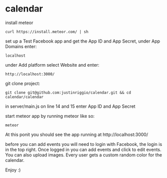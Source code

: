 # calendar

install meteor

    curl https://install.meteor.com/ | sh

set up a Test Facebook app and get the App ID and App Secret, under App Domains enter:
    
    localhost

under Add platform select Website and enter:

    http://localhost:3000/

git clone project:

    git clone git@github.com:justinriggio/calendar.git && cd calendar/calendar

in server/main.js on line 14 and 15 enter App ID and App Secret

start meteor app by running meteor like so:

    meteor

At this ponit you should see the app running at http://localhost:3000/

before you can add events you will need to login with Facebook, the login is in the top right. Once logged in you can add events and click to edit events. You can also upload images. Every user gets a custom random color for the calendar.

Enjoy :)




